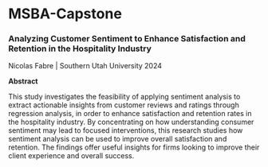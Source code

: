 # MSBA-Capstone






### **Analyzing Customer Sentiment to Enhance Satisfaction and Retention in the Hospitality Industry**








Nicolas Fabre  |  Southern Utah University 2024







**Abstract** 

This study investigates the feasibility of applying sentiment analysis to extract actionable insights from customer reviews and ratings through regression analysis, in order to enhance satisfaction and retention rates in the hospitality industry. By concentrating on how understanding consumer sentiment may lead to focused interventions, this research studies how sentiment analysis can be used to improve overall satisfaction and retention. The findings offer useful insights for firms looking to improve their client experience and overall success.

